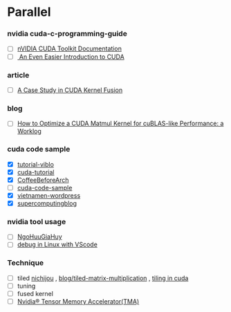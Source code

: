 # Parallel

### nvidia cuda-c-programming-guide
- [ ] [nVIDIA CUDA Toolkit Documentation](https://docs.nvidia.com/cuda/)
- [ ] [ An Even Easier Introduction to CUDA](https://developer.nvidia.com/blog/even-easier-introduction-cuda/)

### article
- [ ] [A Case Study in CUDA Kernel Fusion](https://arxiv.org/abs/2312.11918)

### blog
- [ ] [How to Optimize a CUDA Matmul Kernel for cuBLAS-like Performance: a Worklog](https://siboehm.com/articles/22/CUDA-MMM)
### cuda code sample
- [x] [tutorial-viblo](https://viblo.asia/s/lap-trinh-song-song-0gdJzv6kJz5)
- [x] [cuda-tutorial](https://cuda-tutorial.readthedocs.io/en/latest/)
- [x] [CoffeeBeforeArch](https://github.com/CoffeeBeforeArch/cuda_programming)
- [ ] [cuda-code-sample](https://github.com/CUDA-Tutorial/CodeSamples)
- [x] [vietnamen-wordpress](https://vietnamen.wordpress.com/2009/10/03/ph%e1%ba%a7n-2-cuda-programming-model/)
- [x] [supercomputingblog](http://supercomputingblog.com/category/cuda/)

### nvidia tool usage
- [ ] [NgoHuuGiaHuy](https://viblo.asia/s/cach-su-dung-nvidia-tools-PwlVmRAw45Z)
- [ ] [debug in Linux with VScode](https://viblo.asia/p/debug-cuda-code-tren-visual-studio-code-cung-nvidia-nsight-visual-studio-code-edition-obA46Ow9JKv)

### Technique
- [ ] tiled [nichijou](https://nichijou.co/cuda7-tiling/) , [blog/tiled-matrix-multiplication](https://penny-xu.github.io/blog/tiled-matrix-multiplication) , [tiling in cuda](https://www.google.com/search?q=tiling+in+cuda&oq=tiling+in+cuda&gs_lcrp=EgZjaHJvbWUyBggAEEUYOTIKCAEQABiGAxiKBTIKCAIQABiGAxiKBdIBCTIxNjUzajBqN6gCALACAA&sourceid=chrome&ie=UTF-8)
- [ ] tuning
- [ ] fused kernel
- [ ] [Nvidia® Tensor Memory Accelerator(TMA)](https://research.colfax-intl.com/tutorial-hopper-tma/)
